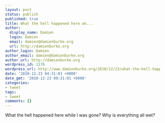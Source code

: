 ```yaml
---
layout: post
status: publish
published: true
title: What the hell happened here wh...
author:
  display_name: Damien
  login: Damien
  email: damien@damienburke.org
  url: http://damienburke.org
author_login: Damien
author_email: damien@damienburke.org
author_url: http://damienburke.org
wordpress_id: 1176
wordpress_url: http://www.damienburke.org/2010/12/23/what-the-hell-happened-here-wh/
date: '2010-12-23 04:31:01 +0000'
date_gmt: '2010-12-23 09:31:01 +0000'
categories:
- tweet
tags:
- tweet
comments: []
---
```

<p>What the hell happened here while I was gone? Why is everything all wet?</p>
